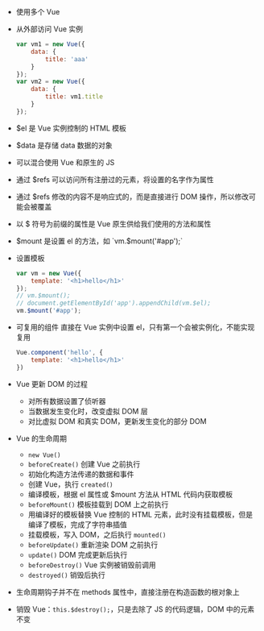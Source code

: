 * 使用多个 Vue
* 从外部访问 Vue 实例

    ``` JavaScript
    var vm1 = new Vue({
        data: {
            title: 'aaa'
        }
    });
    var vm2 = new Vue({
        data: {
            title: vm1.title
        }
    });
    ```


* $el 是 Vue 实例控制的 HTML 模板
* $data 是存储 data 数据的对象
* 可以混合使用 Vue 和原生的 JS
* 通过 $refs 可以访问所有注册过的元素，将设置的名字作为属性
* 通过 $refs 修改的内容不是响应式的，而是直接进行 DOM 操作，所以修改可能会被覆盖
* 以 $ 符号为前缀的属性是 Vue 原生供给我们使用的方法和属性
* $mount 是设置 el 的方法，如 `vm.$mount('#app');`


* 设置模板

    ``` JavaScript
    var vm = new Vue({
        template: '<h1>hello</h1>'
    });
    // vm.$mount();
    // document.getElementById('app').appendChild(vm.$el);
    vm.$mount('#app');
    ```


* 可复用的组件
    直接在 Vue 实例中设置 el，只有第一个会被实例化，不能实现复用

    ``` JavaScript
    Vue.component('hello', {
        template: '<h1>hello</h1>'
    })
    ```


* Vue 更新 DOM 的过程
    * 对所有数据设置了侦听器
    * 当数据发生变化时，改变虚拟 DOM 层
    * 对比虚拟 DOM 和真实 DOM，更新发生变化的部分 DOM


* Vue 的生命周期
    * `new Vue()`
    * `beforeCreate()` 创建 Vue 之前执行
    * 初始化构造方法传递的数据和事件
    * 创建 Vue，执行 `created()`
    * 编译模板，根据 el 属性或 $mount 方法从 HTML 代码内获取模板
    * `beforeMount()` 模板挂载到 DOM 上之前执行
    * 用编译好的模板替换 Vue 控制的 HTML 元素，此时没有挂载模板，但是编译了模板，完成了字符串插值
    * 挂载模板，写入 DOM，之后执行 `mounted()`
    * `beforeUpdate()` 重新渲染 DOM 之前执行
    * `update()` DOM 完成更新后执行
    * `beforeDestroy()` Vue 实例被销毁前调用
    * `destroyed()` 销毁后执行


* 生命周期钩子并不在 methods 属性中，直接注册在构造函数的根对象上
* 销毁 Vue：`this.$destroy();`，只是去除了 JS 的代码逻辑，DOM 中的元素不变
